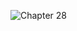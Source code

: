 ![Chapter 28](https://github.com/mrgsdev/AppCoda/assets/157994617/df6ae041-383b-4bf2-9af1-fb766fcaf492)
 
